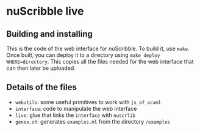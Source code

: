 nuScribble live
===============


Building and installing
-----------------------
This is the code of the web interface for nuScribble. To build it, use
`make`. Once built, you can deploy it to a directory using `make
deploy WHERE=directory`. This copies all the files needed for the web
interface that can then later be uploaded.

Details of the files
--------------------

- `webutils`: some useful primitives to work with `js_of_ocaml`
- `interface`: code to manipulate the web interface
- `live`: glue that links the `interface` with `nuscrlib`
- `genex.sh`: generates `examples.ml` from the directory `/examples`




